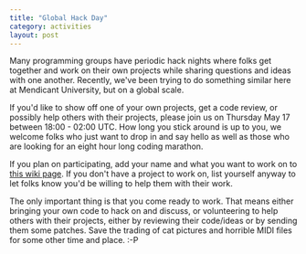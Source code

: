 ```yaml
---
title: "Global Hack Day"
category: activities
layout: post
---
```


Many programming groups have periodic hack nights where folks get together and work on their own projects while sharing questions and ideas with one another. Recently, we've been trying to do something similar here at Mendicant University, but on a global scale.

If you'd like to show off one of your own projects, get a code review, or possibly help others with their projects, please join us on Thursday May 17 between 18:00 - 02:00 UTC. How long you stick around is up to you, we welcome folks who just want to drop in and say hello as well as those who are looking for an eight hour long coding marathon.

If you plan on participating, add your name and what you want to work on to [this wiki page](https://github.com/mendicant/mendicantuniversity.org/wiki/Global-Hack-Day-4). If you don't have a project to work on, list yourself anyway to let folks know you'd be willing to help them with their work.

The only important thing is that you come ready to work. That means either bringing your own code to hack on and discuss, or volunteering to help others with their projects, either by reviewing their code/ideas or by sending them some patches. Save the trading of cat pictures and horrible MIDI files for some other time and place. :-P
